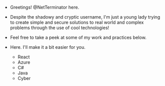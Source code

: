 
<!---
- 👋 Hi, I’m @NetTerminator
- 👀 I’m interested in ...
- 🌱 I’m currently learning ...
- 💞️ I’m looking to collaborate on ...
- 📫 How to reach me ...
--->

<!---
NetTerminator/NetTerminator is a ✨ special ✨ repository because its `README.md` (this file) appears on your GitHub profile.
You can click the Preview link to take a look at your changes.
--->
- Greetings! @NetTerminator here. 
- Despite the shadowy and cryptic username, I'm just a young lady trying to create simple and secure solutions to real world and complex problems through the use of cool technologies!
- Feel free to take a peek at some of my work and practices below.
- Here. I'll make it a bit easier for you.

  - React
  - Azure
  - C#
  - Java
  - Cyber
  
  

